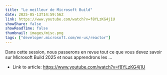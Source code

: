```yaml
---
title: "Le meilleur de Microsoft Build"
date: 2025-05-13T14:59:56Z
link: https://www.youtube.com/watch?v=f8YLzKG4j1U
showShare: false
showReadTime: false
thumbnail: images/misc.png
tags: ["developer.microsoft.com/en-us/reactor"]
---
```

Dans cette session, nous passerons en revue tout ce que vous devez savoir sur Microsoft Build 2025 et nous apprendrons les ...

- Link to article: https://www.youtube.com/watch?v=f8YLzKG4j1U